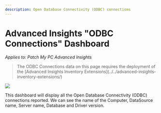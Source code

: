 ```yaml
---
description: Open Database Connectivity (ODBC) connections
---
```


# Advanced Insights "ODBC Connections" Dashboard

_Applies to: Patch My PC Advanced Insights_

> The ODBC Connections data on this page requires the deployment of the \[Advanced Insights Inventory Extensions]\(../../advanced-insights-inventory-extensions/)

![](../../../.gitbook/assets/image-\(2160\).png)

This dashboard will display all the Open Database Connectivity (ODBC) connections reported. We can see the name of the Computer, DataSource name, Server name, Database and Driver version.

